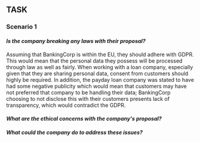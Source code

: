 ## TASK

### Scenario 1

#### *Is the company breaking any laws with their proposal?*

Assuming that BankingCorp is within the EU, they should adhere with GDPR. This would mean that the personal data they possess will be processed through law as well as fairly. When working with a loan company, especially given that they are sharing personal data, consent from customers should highly be required. In addition, the payday loan company was stated to have had some negative publicity which would mean that customers may have not preferred that company to be handling their data; BankingCorp choosing to not disclose this with their customers presents lack of transparency, which would contradict the GDPR.



#### *What are the ethical concerns with the company's proposal?*



#### *What could the company do to address these issues?*